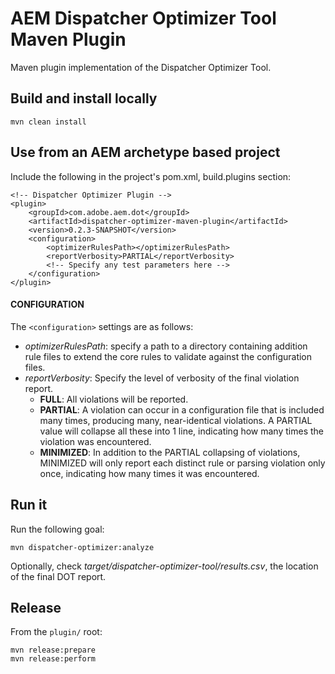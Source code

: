 # AEM Dispatcher Optimizer Tool Maven Plugin

Maven plugin implementation of the Dispatcher Optimizer Tool.

## Build and install locally

```
mvn clean install
```

## Use from an AEM archetype based project

Include the following in the project's pom.xml, build.plugins section:

```
<!-- Dispatcher Optimizer Plugin -->
<plugin>
    <groupId>com.adobe.aem.dot</groupId>
    <artifactId>dispatcher-optimizer-maven-plugin</artifactId>
    <version>0.2.3-SNAPSHOT</version>
    <configuration>
        <optimizerRulesPath></optimizerRulesPath>
        <reportVerbosity>PARTIAL</reportVerbosity>
        <!-- Specify any test parameters here -->
    </configuration>
</plugin>
```

#### CONFIGURATION

The `<configuration>` settings are as follows:
* _optimizerRulesPath_: specify a path to a directory containing addition rule files to extend the core rules to
  validate against the configuration files.
* _reportVerbosity_: Specify the level of verbosity of the final violation report.
  * **FULL**:  All violations will be reported.
  * **PARTIAL**: A violation can occur in a configuration file that is included many times, producing many, 
    near-identical violations.
    A PARTIAL value will collapse all these into 1 line, indicating how many times the violation was encountered.
  * **MINIMIZED**: In addition to the PARTIAL collapsing of violations, MINIMIZED will only report each distinct rule
    or parsing violation only once, indicating how many times it was encountered.

## Run it

Run the following goal:

```
mvn dispatcher-optimizer:analyze
```

Optionally, check _target/dispatcher-optimizer-tool/results.csv_, the location of the final DOT report.

## Release

From the `plugin/` root:

```
mvn release:prepare
mvn release:perform
```
